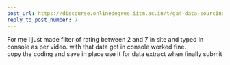 ```yaml
---
post_url: https://discourse.onlinedegree.iitm.ac.in/t/ga4-data-sourcing-discussion-thread-tds-jan-2025/165959/18
reply_to_post_number: 7
---
```

For me I just made filter of rating between 2 and 7 in site and typed in console as per video. with that data got in console worked fine.  
copy the coding and save in place use it for data extract when finally submit